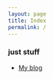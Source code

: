 ```yaml
---
layout: page
title: Index
permalink: /
---
```


### just stuff

* [My blog](https://blog.graffen.dk)